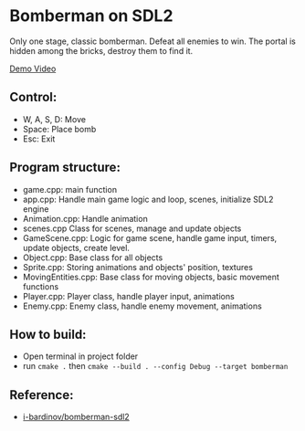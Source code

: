 # Bomberman on SDL2
Only one stage, classic bomberman.
Defeat all enemies to win.
The portal is hidden among the bricks, destroy them to find it.

[Demo Video](https://youtu.be/xZEPqshVdbc)
## Control:
- W, A, S, D: Move
- Space: Place bomb
- Esc: Exit

## Program structure:
- game.cpp: main function
- app.cpp: Handle main game logic and loop, scenes, initialize SDL2 engine
- Animation.cpp: Handle animation
- scenes.cpp Class for scenes, manage and update objects 
- GameScene.cpp: Logic for game scene, handle game input, timers, update objects, create level.
- Object.cpp: Base class for all objects
- Sprite.cpp: Storing animations and objects' position, textures
- MovingEntities.cpp: Base class for moving objects, basic movement functions
- Player.cpp: Player class, handle player input, animations
- Enemy.cpp: Enemy class, handle enemy movement, animations

## How to build:
- Open terminal in project folder
- run `cmake .` then `cmake --build . --config Debug --target bomberman`

## Reference:
- [i-bardinov/bomberman-sdl2](https://github.com/i-bardinov/bomberman-sdl2)